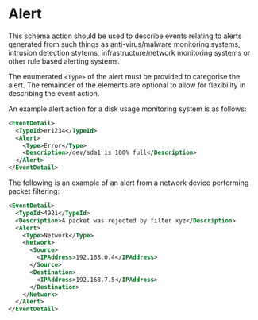 # Alert
This schema action should be used to describe events relating to alerts generated from such things as anti-virus/malware monitoring systems, intrusion detection stytems, infrastructure/network monitoring systems or other rule based alerting systems.

The enumerated `<Type>` of the alert must be provided to categorise the alert.  The remainder of the elements are optional to allow for flexibility in describing the event action.

An example alert action for a disk usage monitoring system is as follows:

```xml
<EventDetail>
  <TypeId>er1234</TypeId>
  <Alert>
    <Type>Error</Type>
    <Description>/dev/sda1 is 100% full</Description>
  </Alert>
</EventDetail>
```

The following is an example of an alert from a network device performing packet filtering:
```xml
<EventDetail>
  <TypeId>4921</TypeId>
  <Description>A packet was rejected by filter xyz</Description>
  <Alert>
    <Type>Network</Type>
    <Network>
      <Source>
        <IPAddress>192.168.0.4</IPAddress>
      </Source>
      <Destination>
        <IPAddress>192.168.7.5</IPAddress>
      </Destination>
    </Network>
  </Alert>
</EventDetail>
```
